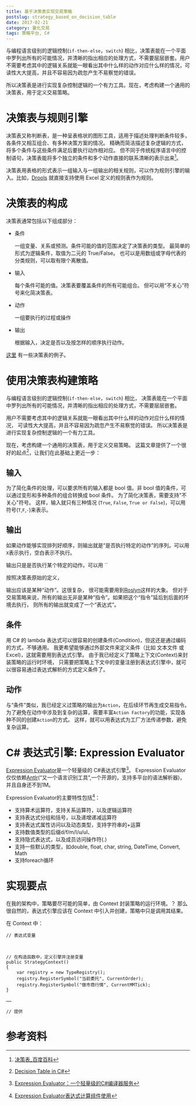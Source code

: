 ```yaml
---
title: 基于决策表实现交易策略
postslug: strategy_based_on_decision_table
date: 2017-02-21
category: 量化交易
tags: 策略平台, C#
---
```


与编程语言级别的逻辑控制(`if-then-else`，`switch`) 相比，决策表能在一个平面中罗列出所有的可能情况，并清晰的指出相应的处理方式，不需要层层嵌套。用户不需要考虑其中的逻辑关系就能一眼看出其中什么样的动作对应什么样的情况，可读性大大提高，并且不容易因为疏忽产生不易察觉的错误。

所以决策表是进行实现复杂控制逻辑的一个有力工具。现在，考虑构建一个通用的决策表，用于定义交易策略。

<!--more-->


# 决策表与规则引擎

决策表又称判断表，是一种呈表格状的图形工具，适用于描述处理判断条件较多，各条件又相互组合、有多种决策方案的情况。
精确而简洁描述复杂逻辑的方式，将多个条件与这些条件满足后要执行动作相对应。
但不同于传统程序语言中的控制语句，决策表能将多个独立的条件和多个动作直接的联系清晰的表示出来[^1]。

决策表用表格的形式表示一组输入与一组输出的相关规则，可以作为规则引擎的输入。比如，[Drools](http://drools.org/)
就直接支持使用 Excel 定义的规则表作为规则。

# 决策表的构成

决策表通常包括以下组成部分：

- 条件

  一组变量、关系或预测。条件可能的值的范围决定了决策表的类型。
  最简单的形式为逻辑条件，取值为二元的 True/False。
  也可以是用数组或字母代表的分类规则，可以取有限个离散值。

- 输入

  每个条件可能的值。决策表要覆盖条件的所有可能组合。
  但可以用“不关心”符号来化简决策表。

- 动作

  一组要执行的过程或操作

- 输出

  根据输入，决定是否以及按怎样的顺序执行动作。　


[这里](http://www.cnblogs.com/onlyforcloud/articles/4475370.html)
有一些决策表的例子。


# 使用决策表构建策略

与编程语言级别的逻辑控制(`if-then-else`，`switch`) 相比，
决策表能在一个平面中罗列出所有的可能情况，并清晰的指出相应的处理方式，不需要层层嵌套。

用户不需要考虑其中的逻辑关系就能一眼看出其中什么样的动作对应什么样的情况，
可读性大大提高，并且不容易因为疏忽产生不易察觉的错误。
所以决策表是进行实现复杂控制逻辑的一个有力工具。

现在，考虑构建一个通用的决策表，用于定义交易策略。
这篇文章提供了一个很好的起点[^2]，让我们在此基础上更近一步：


## 输入

   为了简化条件的处理，可以要求所有的输入都是 bool 值。非 bool 值的条件，可以通过变形和多种条件的组合转换成 bool 条件。
   为了简化决策表，需要支持"不关心"符号。
   这样，输入就只有三种情况 (`True`, `False`, `True or False`)，可以用符号(`T`,`F`,`-`)来表示。

## 输出

   如果动作能够实现排列好顺序，则输出就是“是否执行特定的动作”的序列。可以用`X`表示执行，空白表示不执行。

   输出只是是否执行某个特定的动作。可以用 ``

   按照决策表原始的定义，

   输出应该是某种“动作”。这很复杂，
   很可能需要用到[Roslyn](https://github.com/dotnet/roslyn)这样的大象。
   但对于交易策略来说，所有的输出无非是某种“指令”。如果把这个“指令”延后到后面的环境去执行，
   则所有的输出就变成了一个“表达式”。

## 条件

   用 C# 的 lambda 表达式可以很容易的创建条件(Condition)，但这还是通过编码的方式，不够通用。
   我更希望能够通过外部文件来定义条件（比如 文本文件 或 Excel)，这就需要用到表达式引擎。
   由于我已经定义了策略上下文(Context)来封装策略的运行时环境，
   只需要把策略上下文中的变量注册到表达式引擎中，就可以很容易通过表达式解析的方式定义条件了。

## 动作

   与“条件”类似，我已经定义过策略的输出为`Action`，在后续环节再生成交易指令。
   为了避免在动作中涉及到复杂的运算，需要丰富`Action Factory`的功能，实现各种不同的创建`Action`的方式。
   这样，就可以用表达式为工厂方法传递参数，避免复杂运算。

# C# 表达式引擎: Expression Evaluator

[Expression Evaluator](https://github.com/RupertAvery/csharpeval)是一个轻量级的 C#表达式引擎[^3]。
Expression Evaluator仅仅依赖[Antlr](www.antlr.org)(“又一个语言识别工具”,一个开源的，支持多平台的语法解析器)，
并且自身还不到1M。

Expression Evaluator的主要特性包括[^4]：

- 支持算术运算符，支持关系运算符，以及逻辑运算符
- 支持表达式分组和括号，以及递增递减运算符
- 支持表达式属性访问以及动态类型，支持字符串的+运算
- 支持数值类型的后缀d/f/m/l/u/ul、
- 支持隐式表达式，以及成员访问操作符(.)
- 支持一些默认的类型，如double, float, char, string, DateTime, Convert, Math
- 支持foreach循环

# 实现要点

在我的架构中，策略要尽可能的简单，由 Context 封装策略的运行环境。？
那么很自然的，表达式引擎应该在 Context 中引入并创建，策略中只是调用其结果。

在 Context 中：

```
// 表达式变量



// 在构造函数中，定义引擎并注册变量
public StrategyContext()
{
    var registry = new TypeRegistry();
    registry.RegisterSymbol("当前委托", CurrentOrder);
    registry.RegisterSymbol("做市商行情", CurrentMMTick);
}

……

// 提供

```

# 参考资料

[^1]: [决策表_百度百科](http://baike.baidu.com/subview/1448115/1448115.htm)
[^2]: [Decision Table in C#](http://lukevoss.com/blog/post/2008/09/Decision-Table-in-C.aspx)
[^3]: [Expression Evaluator：一个轻量级的C#编译器服务](http://www.infoq.com/cn/news/2014/05/Expression-Evaluator)
[^4]: [Expression Evaluator表达式计算组件使用](http://www.cnblogs.com/asxinyu/p/dotnet_Opensource_project_Expression_Evaluator.html)
